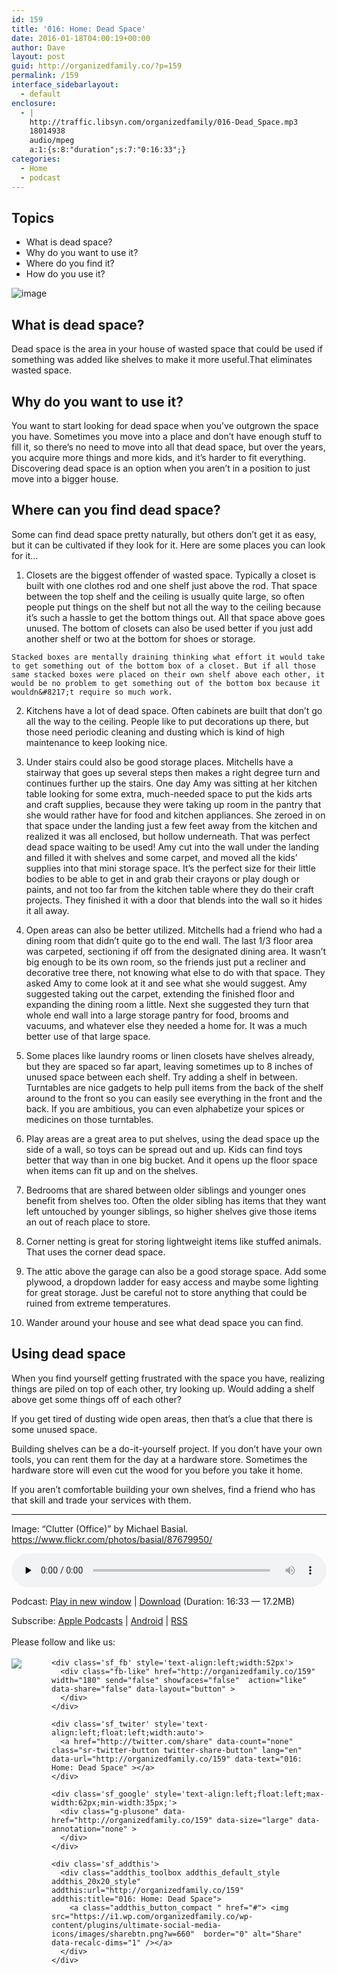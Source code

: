 ```yaml
---
id: 159
title: '016: Home: Dead Space'
date: 2016-01-18T04:00:19+00:00
author: Dave
layout: post
guid: http://organizedfamily.co/?p=159
permalink: /159
interface_sidebarlayout:
  - default
enclosure:
  - |
    http://traffic.libsyn.com/organizedfamily/016-Dead_Space.mp3
    18014938
    audio/mpeg
    a:1:{s:8:"duration";s:7:"0:16:33";}
categories:
  - Home
  - podcast
---
```

## Topics

  * What is dead space?
  * Why do you want to use it?
  * Where do you find it?
  * How do you use it?

<img src="https://i1.wp.com/organizedfamily.co/wp-content/uploads/2016/01/cluttered_office.jpg?w=660" alt="image" data-recalc-dims="1" /> 

## What is dead space?

Dead space is the area in your house of wasted space that could be used if something was added like shelves to make it more useful.That eliminates wasted space.

## Why do you want to use it?

You want to start looking for dead space when you&#8217;ve outgrown the space you have. Sometimes you move into a place and don&#8217;t have enough stuff to fill it, so there&#8217;s no need to move into all that dead space, but over the years, you acquire more things and more kids, and it&#8217;s harder to fit everything. Discovering dead space is an option when you aren&#8217;t in a position to just move into a bigger house.

## Where can you find dead space?

Some can find dead space pretty naturally, but others don&#8217;t get it as easy, but it can be cultivated if they look for it. Here are some places you can look for it&#8230;

  1. Closets are the biggest offender of wasted space. Typically a closet is built with one clothes rod and one shelf just above the rod. That space between the top shelf and the ceiling is usually quite large, so often people put things on the shelf but not all the way to the ceiling because it&#8217;s such a hassle to get the bottom things out. All that space above goes unused. The bottom of closets can also be used better if you just add another shelf or two at the bottom for shoes or storage.
    
    Stacked boxes are mentally draining thinking what effort it would take to get something out of the bottom box of a closet. But if all those same stacked boxes were placed on their own shelf above each other, it would be no problem to get something out of the bottom box because it wouldn&#8217;t require so much work.

  2. Kitchens have a lot of dead space. Often cabinets are built that don&#8217;t go all the way to the ceiling. People like to put decorations up there, but those need periodic cleaning and dusting which is kind of high maintenance to keep looking nice.

  3. Under stairs could also be good storage places. Mitchells have a stairway that goes up several steps then makes a right degree turn and continues further up the stairs. One day Amy was sitting at her kitchen table looking for some extra, much-needed space to put the kids arts and craft supplies, because they were taking up room in the pantry that she would rather have for food and kitchen appliances. She zeroed in on that space under the landing just a few feet away from the kitchen and realized it was all enclosed, but hollow underneath. That was perfect dead space waiting to be used! Amy cut into the wall under the landing and filled it with shelves and some carpet, and moved all the kids&#8217; supplies into that mini storage space. It&#8217;s the perfect size for their little bodies to be able to get in and grab their crayons or play dough or paints, and not too far from the kitchen table where they do their craft projects. They finished it with a door that blends into the wall so it hides it all away.

  4. Open areas can also be better utilized. Mitchells had a friend who had a dining room that didn&#8217;t quite go to the end wall. The last 1/3 floor area was carpeted, sectioning if off from the designated dining area. It wasn&#8217;t big enough to be its own room, so the friends just put a recliner and decorative tree there, not knowing what else to do with that space. They asked Amy to come look at it and see what she would suggest. Amy suggested taking out the carpet, extending the finished floor and expanding the dining room a little. Next she suggested they turn that whole end wall into a large storage pantry for food, brooms and vacuums, and whatever else they needed a home for. It was a much better use of that large space.

  5. Some places like laundry rooms or linen closets have shelves already, but they are spaced so far apart, leaving sometimes up to 8 inches of unused space between each shelf. Try adding a shelf in between. Turntables are nice gadgets to help pull items from the back of the shelf around to the front so you can easily see everything in the front and the back. If you are ambitious, you can even alphabetize your spices or medicines on those turntables.

  6. Play areas are a great area to put shelves, using the dead space up the side of a wall, so toys can be spread out and up. Kids can find toys better that way than in one big bucket. And it opens up the floor space when items can fit up and on the shelves.

  7. Bedrooms that are shared between older siblings and younger ones benefit from shelves too. Often the older sibling has items that they want left untouched by younger siblings, so higher shelves give those items an out of reach place to store.
  8. Corner netting is great for storing lightweight items like stuffed animals. That uses the corner dead space.
  9. The attic above the garage can also be a good storage space. Add some plywood, a dropdown ladder for easy access and maybe some lighting for great storage. Just be careful not to store anything that could be ruined from extreme temperatures.
 10. Wander around your house and see what dead space you can find.

## Using dead space

When you find yourself getting frustrated with the space you have, realizing things are piled on top of each other, try looking up. Would adding a shelf above get some things off of each other?

If you get tired of dusting wide open areas, then that&#8217;s a clue that there is some unused space.

Building shelves can be a do-it-yourself project. If you don&#8217;t have your own tools, you can rent them for the day at a hardware store. Sometimes the hardware store will even cut the wood for you before you take it home.

If you aren&#8217;t comfortable building your own shelves, find a friend who has that skill and trade your services with them.

* * *

Image: &#8220;Clutter (Office)&#8221; by Michael Basial. https://www.flickr.com/photos/basial/87679950/

<div class="powerpress_player" id="powerpress_player_5338">
  <audio class="wp-audio-shortcode" id="audio-159-18" preload="none" style="width: 100%;" controls="controls"><source type="audio/mpeg" src="http://traffic.libsyn.com/organizedfamily/016-Dead_Space.mp3?_=18" /><a href="http://traffic.libsyn.com/organizedfamily/016-Dead_Space.mp3">http://traffic.libsyn.com/organizedfamily/016-Dead_Space.mp3</a></audio>
</div>

<p class="powerpress_links powerpress_links_mp3">
  Podcast: <a href="http://traffic.libsyn.com/organizedfamily/016-Dead_Space.mp3" class="powerpress_link_pinw" target="_blank" title="Play in new window" onclick="return powerpress_pinw('http://organizedfamily.co/?powerpress_pinw=159-podcast');" rel="nofollow">Play in new window</a> | <a href="http://traffic.libsyn.com/organizedfamily/016-Dead_Space.mp3" class="powerpress_link_d" title="Download" rel="nofollow" download="016-Dead_Space.mp3">Download</a> (Duration: 16:33 &#8212; 17.2MB)
</p>

<p class="powerpress_links powerpress_subscribe_links">
  Subscribe: <a href="https://itunes.apple.com/us/podcast/organized-family/id1047979605?mt=2&ls=1#episodeGuid=http%3A%2F%2Forganizedfamily.co%2F%3Fp%3D159" class="powerpress_link_subscribe powerpress_link_subscribe_itunes" title="Subscribe on Apple Podcasts" rel="nofollow">Apple Podcasts</a> | <a href="http://subscribeonandroid.com/organizedfamily.co/feed/podcast" class="powerpress_link_subscribe powerpress_link_subscribe_android" title="Subscribe on Android" rel="nofollow">Android</a> | <a href="http://organizedfamily.co/feed/podcast" class="powerpress_link_subscribe powerpress_link_subscribe_rss" title="Subscribe via RSS" rel="nofollow">RSS</a>
</p>

<div class='sfsi_Sicons' style='width: 100%; display: inline-block; vertical-align: middle; text-align:left'>
  <div style='margin:0px 8px 0px 0px; line-height: 24px'>
    <span>Please follow and like us:</span>
  </div>
  
  <div class='sfsi_socialwpr'>
    <div class='sf_subscrbe' style='text-align:left;float:left;width:64px'>
      <a href="http://www.specificfeeds.com/widget/emailsubscribe/MTc5ODgx/OA==/" target="_blank"><img src="https://i2.wp.com/organizedfamily.co/wp-content/plugins/ultimate-social-media-icons/images/follow_subscribe.png?w=660" data-recalc-dims="1" /></a>
    </div>
    
    <div class='sf_fb' style='text-align:left;width:52px'>
      <div class="fb-like" href="http://organizedfamily.co/159" width="180" send="false" showfaces="false"  action="like" data-share="false" data-layout="button" >
      </div>
    </div>
    
    <div class='sf_twiter' style='text-align:left;float:left;width:auto'>
      <a href="http://twitter.com/share" data-count="none" class="sr-twitter-button twitter-share-button" lang="en" data-url="http://organizedfamily.co/159" data-text="016: Home: Dead Space" ></a>
    </div>
    
    <div class='sf_google' style='text-align:left;float:left;max-width:62px;min-width:35px;'>
      <div class="g-plusone" data-href="http://organizedfamily.co/159" data-size="large" data-annotation="none" >
      </div>
    </div>
    
    <div class='sf_addthis'>
      <div class="addthis_toolbox addthis_default_style addthis_20x20_style" addthis:url="http://organizedfamily.co/159" addthis:title="016: Home: Dead Space">
        <a class="addthis_button_compact " href="#"> <img src="https://i1.wp.com/organizedfamily.co/wp-content/plugins/ultimate-social-media-icons/images/sharebtn.png?w=660"  border="0" alt="Share" data-recalc-dims="1" /></a>
      </div>
    </div>
  </div>
</div>